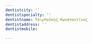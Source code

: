 ```yaml
---
dentistcity: ''
dentistspecialty: ''
dentistname: Τσιμπούκης Κωνσταντίνος
dentistaddress: ''
dentistmobile: 

---
```

